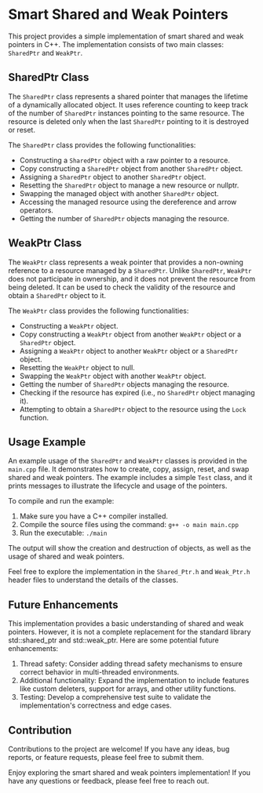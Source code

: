 # Smart Shared and Weak Pointers

This project provides a simple implementation of smart shared and weak pointers in C++. The implementation consists of two main classes: `SharedPtr` and `WeakPtr`.

## SharedPtr Class

The `SharedPtr` class represents a shared pointer that manages the lifetime of a dynamically allocated object. It uses reference counting to keep track of the number of `SharedPtr` instances pointing to the same resource. The resource is deleted only when the last `SharedPtr` pointing to it is destroyed or reset.

The `SharedPtr` class provides the following functionalities:

- Constructing a `SharedPtr` object with a raw pointer to a resource.
- Copy constructing a `SharedPtr` object from another `SharedPtr` object.
- Assigning a `SharedPtr` object to another `SharedPtr` object.
- Resetting the `SharedPtr` object to manage a new resource or nullptr.
- Swapping the managed object with another `SharedPtr` object.
- Accessing the managed resource using the dereference and arrow operators.
- Getting the number of `SharedPtr` objects managing the resource.

## WeakPtr Class

The `WeakPtr` class represents a weak pointer that provides a non-owning reference to a resource managed by a `SharedPtr`. Unlike `SharedPtr`, `WeakPtr` does not participate in ownership, and it does not prevent the resource from being deleted. It can be used to check the validity of the resource and obtain a `SharedPtr` object to it.

The `WeakPtr` class provides the following functionalities:

- Constructing a `WeakPtr` object.
- Copy constructing a `WeakPtr` object from another `WeakPtr` object or a `SharedPtr` object.
- Assigning a `WeakPtr` object to another `WeakPtr` object or a `SharedPtr` object.
- Resetting the `WeakPtr` object to null.
- Swapping the `WeakPtr` object with another `WeakPtr` object.
- Getting the number of `SharedPtr` objects managing the resource.
- Checking if the resource has expired (i.e., no `SharedPtr` object managing it).
- Attempting to obtain a `SharedPtr` object to the resource using the `Lock` function.

## Usage Example

An example usage of the `SharedPtr` and `WeakPtr` classes is provided in the `main.cpp` file. It demonstrates how to create, copy, assign, reset, and swap shared and weak pointers. The example includes a simple `Test` class, and it prints messages to illustrate the lifecycle and usage of the pointers.

To compile and run the example:

1. Make sure you have a C++ compiler installed.
2. Compile the source files using the command: `g++ -o main main.cpp`
3. Run the executable: `./main`

The output will show the creation and destruction of objects, as well as the usage of shared and weak pointers.

Feel free to explore the implementation in the `Shared_Ptr.h` and `Weak_Ptr.h` header files to understand the details of the classes.

## Future Enhancements
This implementation provides a basic understanding of shared and weak pointers. However, it is not a complete replacement for the standard library std::shared_ptr and std::weak_ptr. Here are some potential future enhancements:

1. Thread safety: Consider adding thread safety mechanisms to ensure correct behavior in multi-threaded environments.
2. Additional functionality: Expand the implementation to include features like custom deleters, support for arrays, and other utility functions.
3. Testing: Develop a comprehensive test suite to validate the implementation's correctness and edge cases.

## Contribution
Contributions to the project are welcome! If you have any ideas, bug reports, or feature requests, please feel free to submit them.

Enjoy exploring the smart shared and weak pointers implementation! If you have any questions or feedback, please feel free to reach out.
